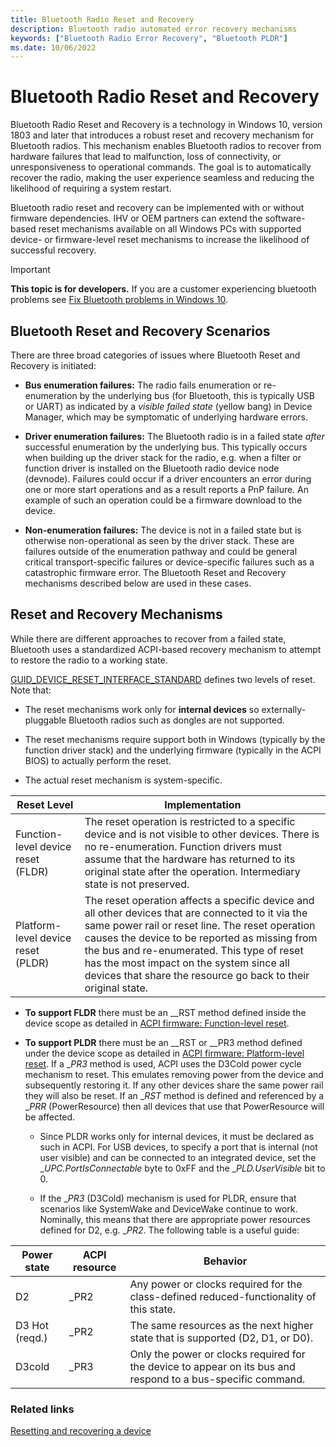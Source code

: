 ```yaml
---
title: Bluetooth Radio Reset and Recovery
description: Bluetooth radio automated error recovery mechanisms
keywords: ["Bluetooth Radio Error Recovery", "Bluetooth PLDR"]
ms.date: 10/06/2022
---
```


# Bluetooth Radio Reset and Recovery

Bluetooth Radio Reset and Recovery is a technology in Windows 10, version 1803 and later that introduces a robust reset and recovery mechanism for Bluetooth radios. This mechanism enables Bluetooth radios to recover from hardware failures that lead to malfunction, loss of connectivity, or unresponsiveness to operational commands. The goal is to automatically recover the radio, making the user experience seamless and reducing the likelihood of requiring a system restart.

Bluetooth radio reset and recovery can be implemented with or without firmware dependencies. IHV or OEM partners can extend the software-based reset mechanisms available on all Windows PCs with supported device- or firmware-level reset mechanisms to increase the likelihood of successful recovery.

> [!IMPORTANT]
> **This topic is for developers.** If you are a customer experiencing bluetooth problems see [Fix Bluetooth problems in Windows 10](https://support.microsoft.com/help/14169/windows-10-fix-bluetooth-problems).

## Bluetooth Reset and Recovery Scenarios

There are three broad categories of issues where Bluetooth Reset and Recovery is initiated:

- **Bus enumeration failures:** The radio fails enumeration or re-enumeration by the underlying bus (for Bluetooth, this is typically USB or UART) as indicated by a _visible failed state_ (yellow bang) in Device Manager, which may be symptomatic of underlying hardware errors.

- **Driver enumeration failures:** The Bluetooth radio is in a failed state _after_ successful enumeration by the underlying bus. This typically occurs when building up the driver stack for the radio, e.g. when a filter or function driver is installed on the Bluetooth radio device node (devnode). Failures could occur if a driver encounters an error during one or more start operations and as a result reports a PnP failure. An example of such an operation could be a firmware download to the device.

- **Non-enumeration failures:** The device is not in a failed state but is otherwise non-operational as seen by the driver stack. These are failures outside of the enumeration pathway and could be general critical transport-specific failures or device-specific failures such as a catastrophic firmware error. The Bluetooth Reset and Recovery mechanisms described below are used in these cases.

## Reset and Recovery Mechanisms

While there are different approaches to recover from a failed state, Bluetooth uses a standardized ACPI-based recovery mechanism to attempt to restore the radio to a working state.

[GUID_DEVICE_RESET_INTERFACE_STANDARD](../kernel/working-with-guid-device-reset-interface-standard.md) defines two levels of reset. Note that:

- The reset mechanisms work only for **internal devices** so externally-pluggable Bluetooth radios such as dongles are not supported.

- The reset mechanisms require support both in Windows (typically by the function driver stack) and the underlying firmware (typically in the ACPI BIOS) to actually perform the reset.

- The actual reset mechanism is system-specific.

| Reset Level | Implementation |
|--|--|
| Function-level device reset (FLDR) | The reset operation is restricted to a specific device and is not visible to other devices. There is no re-enumeration. Function drivers must assume that the hardware has returned to its original state after the operation. Intermediary state is not preserved. |
| Platform-level device reset (PLDR) | The reset operation affects a specific device and all other devices that are connected to it via the same power rail or reset line. The reset operation causes the device to be reported as missing from the bus and re-enumerated. This type of reset has the most impact on the system since all devices that share the resource go back to their original state. |

- **To support FLDR** there must be an __RST method defined inside the device scope as detailed in [ACPI firmware: Function-level reset](../kernel/working-with-guid-device-reset-interface-standard.md#acpi-firmware-function-level-reset).

- **To support PLDR** there must be an __RST or __PR3 method defined under the device scope as detailed in [ACPI firmware: Platform-level reset](../kernel/working-with-guid-device-reset-interface-standard.md#acpi-firmware-platform-level-reset). If a __PR3_ method is used, ACPI uses the D3Cold power cycle mechanism to reset. This emulates removing power from the device and subsequently restoring it. If any other devices share the same power rail they will also be reset. If an __RST_ method is defined and referenced by a __PRR_ (PowerResource) then all devices that use that PowerResource will be affected.

  - Since PLDR works only for internal devices, it must be declared as such in ACPI. For USB devices, to specify a port that is internal (not user visible) and can be connected to an integrated device, set the __UPC.PortIsConnectable_ byte to 0xFF and the __PLD.UserVisible_ bit to 0.

  - If the __PR3_ (D3Cold) mechanism is used for PLDR, ensure that scenarios like SystemWake and DeviceWake continue to work. Nominally, this means that there are appropriate power resources defined for D2, e.g. __PR2_. The following table is a useful guide:

| Power state | ACPI resource | Behavior |
|--|--|--|
| D2 | _PR2 | Any power or clocks required for the class-defined reduced-functionality of this state. |
| D3 Hot (reqd.) | _PR2 | The same resources as the next higher state that is supported (D2, D1, or D0). |
| D3cold | _PR3 | Only the power or clocks required for the device to appear on its bus and respond to a bus-specific command. |

### Related links

[Resetting and recovering a device](../kernel/working-with-guid-device-reset-interface-standard.md)

